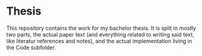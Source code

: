 # Thesis

This repository contains the work for my bachelor thesis. It is split in mostly two parts, the actual paper text (and everything related to writing said text, like literatur references and notes), and the actual implementation living in the Code subfolder.
